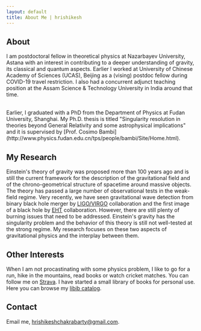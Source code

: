 ```yaml
---
layout: default
title: About Me | hrishikesh
---
```


## About

I am postdoctoral fellow in theoretical physics at Nazarbayev University,
Astana with an interest in contributing to a deeper understanding of gravity,
its classical and quantum aspects. Earlier I worked at University of
Chinese Academy of Sciences (UCAS), Beijing as a (vising) postdoc fellow
during COVID-19 travel restriction. I also had a concurrent adjunct teaching
position at the Assam Science & Technology University in India around that time.

<br/>
Earlier, I graduated with a PhD from the Department of Physics at Fudan University, Shanghai.
My Ph.D. thesis is titled "Singularity resolution in theories beyond General Relativity
and some astrophysical implications" and it is supervised
by [Prof. Cosimo Bambi](http://www.physics.fudan.edu.cn/tps/people/bambi/Site/Home.html).
<br/>


## My Research

Einstein's theory of gravity was proposed more than 100 years
ago and is still the current framework for the description of
the gravitational field and of the chrono-geometrical structure of
spacetime around massive objects. The theory has passed a large number
of observational tests in the weak-field regime. Very recently, we have
seen gravitational wave detection from binary black hole merger
by [LIGO/VIRGO](https://www.ligo.org/) collaboration and
the first image of a black hole by [EHT](https://eventhorizontelescope.org/)
collaboration. However, there are still plenty of burning issues that need to be addressed.
Einstein's gravity has the singularity problem and the behavior of this theory is
still not well-tested at the strong regime. My research focuses on these two aspects
of gravitational physics and the interplay between them.




## Other Interests

When I am not procastinating with some physics problem,
I like to go for a run, hike in the mountains, read books or
watch cricket matches. You can follow me on [Strava](https://www.strava.com/athletes/62170179).
 I have started a small library of books for personal use.
  Here you can browse my [libib catalog](https://hrishikesh.libib.com/).


## Contact
Email me, [hrishikeshchakrabarty@gmail.com](mailto:hrishikeshchakrabarty@gmail.com).

